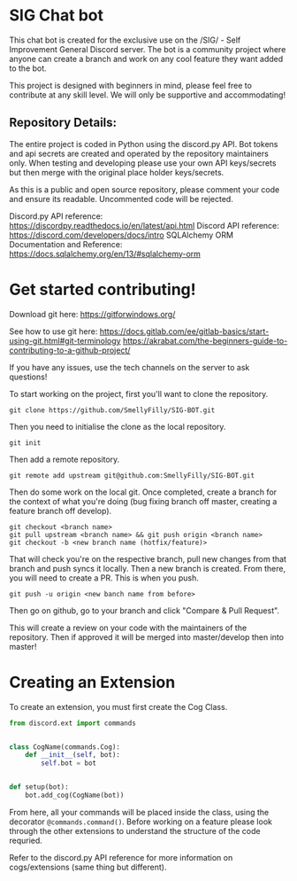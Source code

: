 # SIG Chat bot

This chat bot is created for the exclusive use on the /SIG/ - Self Improvement General Discord server.
The bot is a community project where anyone can create a branch and work on any cool feature they want added to the bot.

This project is designed with beginners in mind, please feel free to contribute at any skill level. We will only be supportive and accommodating!

## Repository Details:

The entire project is coded in Python using the discord.py API. Bot tokens and api secrets are created and operated by the repository maintainers only.
When testing and developing please use your own API keys/secrets but then merge with the original place holder keys/secrets.

As this is a public and open source repository, please comment your code and ensure its readable. Uncommented code will be rejected.

Discord.py API reference: https://discordpy.readthedocs.io/en/latest/api.html
Discord API reference: https://discord.com/developers/docs/intro
SQLAlchemy ORM Documentation and Reference: https://docs.sqlalchemy.org/en/13/#sqlalchemy-orm

# Get started contributing!

Download git here: https://gitforwindows.org/

See how to use git here:
https://docs.gitlab.com/ee/gitlab-basics/start-using-git.html#git-terminology
https://akrabat.com/the-beginners-guide-to-contributing-to-a-github-project/

If you have any issues, use the tech channels on the server to ask questions!

To start working on the project, first you'll want to clone the repository.

```
git clone https://github.com/SmellyFilly/SIG-BOT.git
```

Then you need to initialise the clone as the local repository.

```
git init
```

Then add a remote repository.

```
git remote add upstream git@github.com:SmellyFilly/SIG-BOT.git
```

Then do some work on the local git. Once completed, create a branch for the context of what you're doing (bug fixing branch off master, creating a feature branch off develop).

```
git checkout <branch name>
git pull upstream <branch name> && git push origin <branch name>
git checkout -b <new branch name (hotfix/feature)>
```

That will check you're on the respective branch, pull new changes from that branch and push syncs it locally. Then a new branch is created.
From there, you will need to create a PR. This is when you push.

```
git push -u origin <new banch name from before>
```

Then go on github, go to your branch and click "Compare & Pull Request".

This will create a review on your code with the maintainers of the repository. Then if approved it will be merged into master/develop then into master!

# Creating an Extension

To create an extension, you must first create the Cog Class.

```python
from discord.ext import commands


class CogName(commands.Cog):
    def __init__(self, bot):
        self.bot = bot


def setup(bot):
    bot.add_cog(CogName(bot))

```

From here, all your commands will be placed inside the class, using the decorator `@commands.command()`.
Before working on a feature please look through the other extensions to understand the structure of the code requried.

Refer to the discord.py API reference for more information on cogs/extensions (same thing but different).
